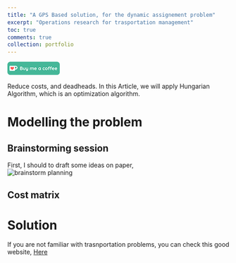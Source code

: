 ```yaml
---
title: "A GPS Based solution, for the dynamic assignement problem"
excerpt: "Operations research for trasportation management"
toc: true
comments: true
collection: portfolio
---
```


[<img src="/images/kofi.png" alt="Buy me a coffee" height="30">](https://ko-fi.com/hamzaim)  

Reduce costs, and deadheads.
In this Article, we will apply Hungarian Algorithm, which is an optimization algorithm.

# Modelling the problem

## Brainstorming session
First, I should to draft some ideas on paper,  
<img src="/images/braistorm_trans_planning.jpg/" alt="brainstorm planning">


## Cost matrix

# Solution

If you are not familiar with trasnportation problems, you can check this good website, [Here](http://web.tecnico.ulisboa.pt/~mcasquilho/compute/_linpro/index.php)
